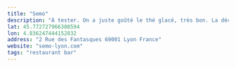 ```yaml
---
title: "Semo"
description: "À tester. On a juste goûté le thé glacé, très bon. La décoration est très sympa, esprit berbère à fond ! À noter aussi, super accueil."
lat: 45.772727966308594
lon: 4.836247444152832
address: "2 Rue des Fantasques 69001 Lyon France"
website: "semo-lyon.com"
tags: "restaurant bar"
---
```

